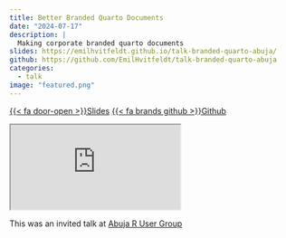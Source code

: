 ```yaml
---
title: Better Branded Quarto Documents
date: "2024-07-17"
description: |
  Making corporate branded quarto documents
slides: https://emilhvitfeldt.github.io/talk-branded-quarto-abuja/
github: https://github.com/EmilHvitfeldt/talk-branded-quarto-abuja
categories:
  - talk
image: "featured.png"
---
```




<a href="https://emilhvitfeldt.github.io/talk-branded-quarto-abuja/" class="listing-slides btn-links">{{< fa door-open >}}Slides<a>
<a href="https://github.com/EmilHvitfeldt/talk-branded-quarto-abuja" class="listing-github btn-links">{{< fa brands github >}}Github<a>
      
<iframe class="slide-deck" src="https://emilhvitfeldt.github.io/talk-branded-quarto-abuja/"></iframe>
        
This was an invited talk at [Abuja R User Group](https://www.linkedin.com/in/abuja-r-user-group-669ab521b/)
